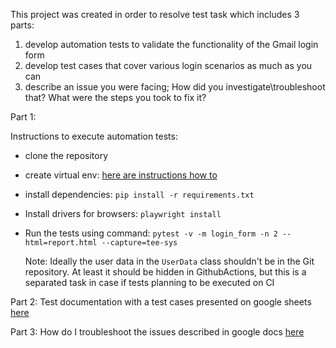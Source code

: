 This project was created in order to resolve test task which includes 3 parts:
1. develop automation tests to validate the functionality of the Gmail login form
2. develop test cases that cover various login scenarios as much as you can
3. describe an issue you were facing; How did you investigate\troubleshoot that? What were the steps you took to fix it?

Part 1:
    
Instructions to execute automation tests:


 - clone the repository
 
 - create virtual env:
[here are instructions how to ](https://packaging.python.org/en/latest/guides/installing-using-pip-and-virtual-environments/)


 - install dependencies: `pip install -r requirements.txt`


 - Install drivers for browsers: `playwright install`


 - Run the tests using command: `pytest -v -m login_form -n 2 --html=report.html --capture=tee-sys` 
 
     Note: Ideally the user data in the `UserData` class shouldn't be in the Git repository. At least it should be hidden in GithubActions, but this is
     a separated task in case if tests planning to be executed on CI
 

Part 2: Test documentation with a test cases presented on google sheets [here](https://docs.google.com/spreadsheets/d/1TLxMGXF_u3CYIETWo7lGWcCAio0AK81mu5KI-ywF73k/edit?usp=sharing)

Part 3: How do I troubleshoot the issues described in google docs [here](https://docs.google.com/document/d/1Sz9AKEGogqrO2aBFMcBUSJIVC6RrAHMSymgMbWyCz5s/edit?usp=sharing)




 
